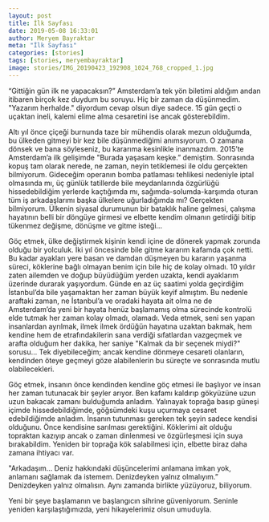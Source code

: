```yaml
---
layout: post
title: İlk Sayfası
date: 2019-05-08 16:33:01
author: Meryem Bayraktar
meta: "İlk Sayfası"
categories: [stories]
tags: [stories, meryembayraktar]
image: stories/IMG_20190423_192908_1024_768_cropped_1.jpg
---
```


“Gittiğin gün ilk ne yapacaksın?” Amsterdam’a tek yön biletimi aldığım andan itibaren birçok kez duydum bu soruyu. Hiç bir zaman da düşünmedim. "Yazarım herhalde." diyordum cevap olsun diye sadece. 15 gün geçti o uçaktan ineli, kalemi elime alma cesaretini ise ancak gösterebildim.

Altı yıl önce çiçeği burnunda taze bir mühendis olarak mezun olduğumda, bu ülkeden gitmeyi bir kez bile düşünmediğimi anımsıyorum. O zamana dönsek ve bana söyleseniz, bu kararıma kesinlikle inanmazdım. 2015’te Amsterdam’a ilk gelişimde "Burada yaşasam keşke.” demiştim. Sonrasında kopuş tam olarak nerede, ne zaman, neyin tetiklemesi ile oldu gerçekten bilmiyorum. Gideceğim operanın bomba patlaması tehlikesi nedeniyle iptal olmasında mı, üç günlük tatillerde bile meydanlarında özgürlüğü hissedebildiğim yerlerde kaçtığımda mı, sağımda-solumda-karşımda oturan tüm iş arkadaşlarımı başka ülkelere uğurladığımda mı? Gerçekten bilmiyorum. Ülkenin siyasal durumunun bir bataklık haline gelmesi, çalışma hayatının belli bir döngüye girmesi ve elbette kendim olmanın getirdiği bitip tükenmez değişme, dönüşme ve gitme isteği… 

Göç etmek, ülke değiştirmek kişinin kendi içine de dönerek yapmak zorunda olduğu bir yolculuk. İki yıl öncesinde bile gitme kararım kafamda çok netti. Bu kadar ayakları yere basan ve damdan düşmeyen bu kararın yaşanma süreci, köklerine bağlı olmayan benim için bile hiç de kolay olmadı. 10 yıldır zaten ailemden ve doğup büyüdüğüm yerden uzakta, kendi ayaklarım üzerinde durarak yaşıyordum. Günde en az üç saatimi yolda geçirdiğim İstanbul’da bile yaşamaktan her zaman büyük keyif almıştım. Bu nedenle araftaki zaman, ne İstanbul’a ve oradaki hayata ait olma ne de Amsterdam’da yeni bir hayata henüz başlamamış olma sürecinde kontrolü elde tutmak her zaman kolay olmadı, olamadı. Veda etmek, seni sen yapan insanlardan ayrılmak, ilmek ilmek ördüğün hayatına uzaktan bakmak, hem kendine hem de etrafındakilerin sana verdiği sıfatlardan vazgeçmek ve arafta olduğum her dakika, her saniye "Kalmak da bir seçenek miydi?" sorusu… Tek diyebileceğim; ancak kendine dönmeye cesareti olanların, kendinden öteye geçmeyi göze alabilenlerin bu süreçte ve sonrasında mutlu olabilecekleri. 

Göç etmek, insanın önce kendinden kendine göç etmesi ile başlıyor ve insan her zaman tutunacak bir şeyler arıyor. Ben kafamı kaldırıp gökyüzüne uzun uzun bakacak zamanı bulduğumda anladım. Yalınayak toprağa basıp güneşi içimde hissedebildiğimde, göğsümdeki kuşu uçurmaya cesaret edebildiğimde anladım. İnsanın tutunması gereken tek şeyin sadece kendisi olduğunu. Önce kendisine sarılması gerektiğini. Köklerimi ait olduğu topraktan kazıyıp ancak o zaman dinlenmesi ve özgürleşmesi için suya bırakabildim. Yeniden bir toprağa kök salabilmesi için, elbette biraz daha zamana ihtiyacı var. 

"Arkadaşım… Deniz hakkındaki düşüncelerimi anlamana imkan yok, anlamanı sağlamak da istemem. Denizdeyken yalnız olmalıyım.” Denizdeyken yalnız olmalısın. Aynı zamanda birlikte yüzüyoruz, biliyorum. 

Yeni bir şeye başlamanın ve başlangıcın sihrine güveniyorum. Seninle yeniden karşılaştığımızda, yeni hikayelerimiz olsun umuduyla. 
